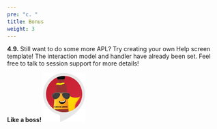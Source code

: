 ```yaml
---
pre: "c. "
title: Bonus
weight: 3
---
```



**4.9.** Still want to do some more APL? Try creating your own Help
screen template\! The interaction model and handler have already been
set. Feel free to talk to session support for more details\!

**Like a boss\!** ![Sauch Boss](/images/skill-icon.png)